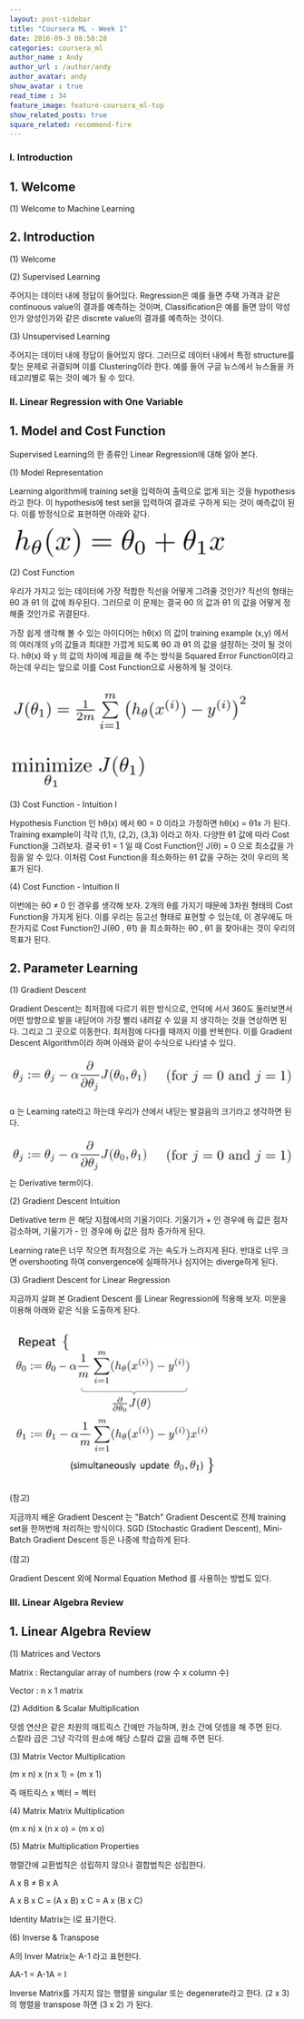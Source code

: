 ```yaml
---
layout: post-sidebar
title: "Coursera ML - Week 1"
date: 2016-09-3 08:50:28
categories: coursera_ml
author_name : Andy
author_url : /author/andy
author_avatar: andy
show_avatar : true
read_time : 34
feature_image: feature-coursera_ml-top
show_related_posts: true
square_related: recommend-fire
---
```



### I. Introduction  

## 1. Welcome 

(1) Welcome to Machine Learning

## 2. Introduction  

(1) Welcome

(2) Supervised Learning

주어지는 데이터 내에 정답이 들어있다. Regression은 예를 들면 주택 가격과 같은  continuous value의 결과를 예측하는 것이며, Classification은 예를 들면 암이 악성인가 양성인가와 같은 discrete value의 결과를 예측하는 것이다. 

(3) Unsupervised Learning

주어지는 데이터 내에 정답이 들어있지 않다. 그러므로 데이터 내에서 특정 structure를 찾는 문제로 귀결되며 이를 Clustering이라 한다. 예를 들어 구글 뉴스에서 뉴스들을 카테고리별로 묶는 것이 예가 될 수 있다. 

### II. Linear Regression with One Variable

## 1. Model and Cost Function

Supervised Learning의 한 종류인 Linear Regression에 대해 알아 본다. 

(1) Model Representation

Learning algorithm에 training set을 입력하여 출력으로 없게 되는 것을 hypothesis 라고 한다. 이 hypothesis에 test set을 입력하여 결과로 구하게 되는 것이 예측값이 된다. 이를 방정식으로 표현하면 아래와 같다. 

![image alt text](img/post-assets/c_ml_week1_image_0.png)


(2) Cost Function

우리가 가지고 있는 데이터에 가장 적합한 직선을 어떻게 그려줄 것인가? 직선의 형태는 θ0 과 θ1 의 값에 좌우된다. 그러므로 이 문제는 결국  θ0 의 값과 θ1 의 값을 어떻게 정해줄 것인가로 귀결된다. 

가장 쉽게 생각해 볼 수 있는 아이디어는 hθ(x) 의 값이 training example (x,y) 에서의 여러개의 y의 값들과 최대한 가깝게 되도록 θ0 과 θ1 의 값을 설정하는 것이 될 것이다. hθ(x) 와 y 의 값의 차이에 제곱을 해 주는 방식을 Squared Error Function이라고 하는데 우리는 앞으로 이를 Cost Function으로 사용하게 될 것이다. 

![image alt text](img/post-assets/c_ml_week1_image_1.png)

![image alt text](img/post-assets/c_ml_week1_image_2.png)

(3) Cost Function - Intuition I

Hypothesis Function 인 hθ(x) 에서 θ0 = 0 이라고 가정하면 hθ(x) = θ1x 가 된다. Training example이 각각 (1,1), (2,2), (3,3) 이라고 하자. 다양한 θ1 값에 따라 Cost Function을 그려보자. 결국 θ1 = 1 일 때 Cost Function인 J(θ) = 0 으로 최소값을 가짐을 알 수 있다. 이처럼 Cost Function을 최소화하는 θ1 값을 구하는 것이 우리의 목표가 된다.

(4) Cost Function - Intuition II

이번에는 θ0 ≠ 0 인 경우를 생각해 보자. 2개의 θ를 가지기 때문에 3차원 형태의 Cost Function을 가지게 된다. 이를 우리는 등고선 형태로 표현할 수 있는데, 이 경우에도 마찬가지로 Cost Function인 J(θ0 , θ1) 을 최소화하는 θ0 , θ1 을 찾아내는 것이 우리의 목표가 된다.  

## 2. Parameter Learning

(1) Gradient Descent

Gradient Descent는 최저점에 다르기 위한 방식으로, 언덕에 서서 360도 둘러보면서 어떤 방향으로 발을 내딛어야 가장 빨리 내려갈 수 있을 지 생각하는 것을 연상하면 된다. 그리고 그 곳으로 이동한다. 최저점에 다다를 때까지 이를 반복한다. 이를 Gradient Descent Algorithm이라 하며 아래와 같이 수식으로 나타낼 수 있다. 

![image alt text](img/post-assets/c_ml_week1_image_3.png)

α 는 Learning rate라고 하는데 우리가 산에서 내딛는 발걸음의 크기라고 생각하면 된다. 

![image alt text](img/post-assets/c_ml_week1_image_4.png)는 Derivative term이다. 

(2) Gradient Descent Intuition

Detivative term 은 해당 지점에서의 기울기이다. 기울기가 + 인 경우에 θj 값은 점차 감소하며, 기울기가 - 인 경우에 θj 값은 점차 증가하게 된다.

Learning rate은 너무 작으면 최저점으로 가는 속도가 느려지게 된다. 반대로 너무 크면 overshooting 하여 convergence에 실패하거나 심지어는 diverge하게 된다. 

(3) Gradient Descent for Linear Regression

지금까지 살펴 본 Gradient Descent 를 Linear Regression에 적용해 보자. 미분을 이용해 아래와 같은 식을 도출하게 된다. 

![image alt text](img/post-assets/c_ml_week1_image_5.png)

(참고)

지금까지 배운 Gradient Descent 는 "Batch" Gradient Descent로 전체 training set을 한꺼번에 처리하는 방식이다. SGD (Stochastic Gradient Descent), Mini-Batch Gradient Descent 등은 나중에 학습하게 된다. 

(참고)

Gradient Descent 외에 Normal Equation Method 를 사용하는 방법도 있다. 

### III. Linear Algebra Review

## 1. Linear Algebra Review

(1) Matrices and Vectors

Matrix : Rectangular array of numbers (row 수 x column 수)

Vector : n x 1 matrix

(2) Addition & Scalar Multiplication

덧셈 연산은 같은 차원의 매트릭스 간에만 가능하며, 원소 간에 덧셈을 해 주면 된다.  
스칼라 곱은 그냥 각각의 원소에 해당 스칼라 값을 곱해 주면 된다. 

(3) Matrix Vector Multiplication

(m x n) x (n x 1) = (m x 1)

즉 매트릭스 x 벡터 = 벡터

(4) Matrix Matrix Multiplication

(m x n) x (n x o) = (m x o)

(5) Matrix Multiplication Properties

행렬간에 교환법칙은 성립하지 않으나 결합법칙은 성립한다. 

A x B ≠ B x A

A x B x C = (A x B) x C = A x (B x C)

Identity Matrix는 I로 표기한다. 

(6) Inverse & Transpose

A의 Inver Matrix는 A-1 라고 표현한다. 

AA-1 = A-1A = I

Inverse Matrix를 가지지 않는 행렬을 singular 또는 degenerate라고 한다. 
(2 x 3) 의 행렬을 transpose 하면 (3 x 2) 가 된다. 
